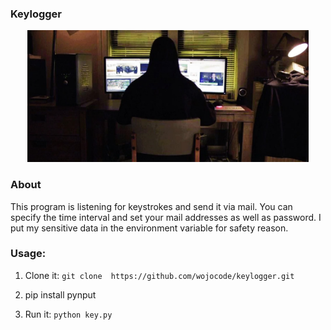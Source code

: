 ### Keylogger 
<p align="center" margin-top="20">
  <img width="450" src="./static/mrrobot.jpg" alt="Logo">
</p>

### About
This program is listening for keystrokes and send it via mail. 
You can specify the time interval and set your mail addresses as well as password.
I put my sensitive data in the environment variable for safety reason. 


### Usage:
1. Clone it:
`git clone  https://github.com/wojocode/keylogger.git`

2.  pip install pynput

3. Run it:
`python key.py`

